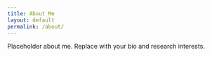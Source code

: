 ```yaml
---
title: About Me
layout: default
permalink: /about/
---
```

<p>Placeholder about me. Replace with your bio and research interests.</p>
